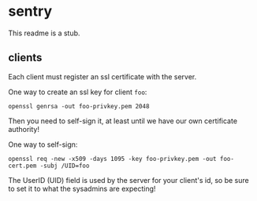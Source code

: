 # sentry

This readme is a stub.

## clients

Each client must register an ssl certificate with the server.

One way to create an ssl key for client `foo`:

    openssl genrsa -out foo-privkey.pem 2048

Then you need to self-sign it, at least until we have our own certificate authority!

One way to self-sign:

    openssl req -new -x509 -days 1095 -key foo-privkey.pem -out foo-cert.pem -subj /UID=foo

The UserID (UID) field is used by the server for your client's id, so be sure to set it to what the sysadmins are expecting!
